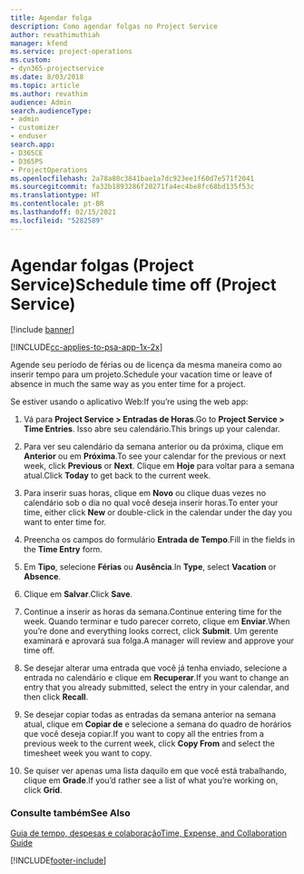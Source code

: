 ```yaml
---
title: Agendar folga
description: Como agendar folgas no Project Service
author: revathimuthiah
manager: kfend
ms.service: project-operations
ms.custom:
- dyn365-projectservice
ms.date: 8/03/2018
ms.topic: article
ms.author: revathim
audience: Admin
search.audienceType:
- admin
- customizer
- enduser
search.app:
- D365CE
- D365PS
- ProjectOperations
ms.openlocfilehash: 2a78a80c3841bae1a7dc923ee1f60d7e571f2041
ms.sourcegitcommit: fa32b1893286f20271fa4ec4be8fc68bd135f53c
ms.translationtype: HT
ms.contentlocale: pt-BR
ms.lasthandoff: 02/15/2021
ms.locfileid: "5282589"
---
```

# <a name="schedule-time-off-project-service"></a><span data-ttu-id="b3218-103">Agendar folgas (Project Service)</span><span class="sxs-lookup"><span data-stu-id="b3218-103">Schedule time off (Project Service)</span></span>

[!include [banner](../includes/psa-now-project-operations.md)]

[!INCLUDE[cc-applies-to-psa-app-1x-2x](../includes/cc-applies-to-psa-app-1x-2x.md)]

<span data-ttu-id="b3218-104">Agende seu período de férias ou de licença da mesma maneira como ao inserir tempo para um projeto.</span><span class="sxs-lookup"><span data-stu-id="b3218-104">Schedule your vacation time or leave of absence in much the same way as you enter time for a project.</span></span>  
  
 <span data-ttu-id="b3218-105">Se estiver usando o aplicativo Web:</span><span class="sxs-lookup"><span data-stu-id="b3218-105">If you’re using the web app:</span></span>  
  
1.  <span data-ttu-id="b3218-106">Vá para **Project Service > Entradas de Horas**.</span><span class="sxs-lookup"><span data-stu-id="b3218-106">Go to **Project Service > Time Entries**.</span></span> <span data-ttu-id="b3218-107">Isso abre seu calendário.</span><span class="sxs-lookup"><span data-stu-id="b3218-107">This brings up your calendar.</span></span>  
  
2.  <span data-ttu-id="b3218-108">Para ver seu calendário da semana anterior ou da próxima, clique em **Anterior** ou em **Próxima**.</span><span class="sxs-lookup"><span data-stu-id="b3218-108">To see your calendar for the previous or next week, click **Previous** or **Next**.</span></span> <span data-ttu-id="b3218-109">Clique em **Hoje** para voltar para a semana atual.</span><span class="sxs-lookup"><span data-stu-id="b3218-109">Click **Today** to get back to the current week.</span></span>  
  
3.  <span data-ttu-id="b3218-110">Para inserir suas horas, clique em **Novo** ou clique duas vezes no calendário sob o dia no qual você deseja inserir horas.</span><span class="sxs-lookup"><span data-stu-id="b3218-110">To enter your time, either click **New** or double-click in the calendar under the day you want to enter time for.</span></span>  
  
4.  <span data-ttu-id="b3218-111">Preencha os campos do formulário **Entrada de Tempo**.</span><span class="sxs-lookup"><span data-stu-id="b3218-111">Fill in the fields in the **Time Entry** form.</span></span>  
  
5.  <span data-ttu-id="b3218-112">Em **Tipo**, selecione **Férias** ou **Ausência**.</span><span class="sxs-lookup"><span data-stu-id="b3218-112">In **Type**, select **Vacation** or **Absence**.</span></span>  
  
6.  <span data-ttu-id="b3218-113">Clique em **Salvar**.</span><span class="sxs-lookup"><span data-stu-id="b3218-113">Click **Save**.</span></span>  
  
7.  <span data-ttu-id="b3218-114">Continue a inserir as horas da semana.</span><span class="sxs-lookup"><span data-stu-id="b3218-114">Continue entering time for the week.</span></span> <span data-ttu-id="b3218-115">Quando terminar e tudo parecer correto, clique em **Enviar**.</span><span class="sxs-lookup"><span data-stu-id="b3218-115">When you’re done and everything looks correct, click **Submit**.</span></span> <span data-ttu-id="b3218-116">Um gerente examinará e aprovará sua folga.</span><span class="sxs-lookup"><span data-stu-id="b3218-116">A manager will review and approve your time off.</span></span>  
  
8.  <span data-ttu-id="b3218-117">Se desejar alterar uma entrada que você já tenha enviado, selecione a entrada no calendário e clique em **Recuperar**.</span><span class="sxs-lookup"><span data-stu-id="b3218-117">If you want to change an entry that you already submitted, select the entry in your calendar, and then click **Recall**.</span></span>  
  
9. <span data-ttu-id="b3218-118">Se desejar copiar todas as entradas da semana anterior na semana atual, clique em **Copiar de** e selecione a semana do quadro de horários que você deseja copiar.</span><span class="sxs-lookup"><span data-stu-id="b3218-118">If you want to copy all the entries from a previous week to the current week, click **Copy From** and select the timesheet week you want to copy.</span></span>  
  
10. <span data-ttu-id="b3218-119">Se quiser ver apenas uma lista daquilo em que você está trabalhando, clique em **Grade**.</span><span class="sxs-lookup"><span data-stu-id="b3218-119">If you’d rather see a list of what you’re working on, click **Grid**.</span></span>  
  
### <a name="see-also"></a><span data-ttu-id="b3218-120">Consulte também</span><span class="sxs-lookup"><span data-stu-id="b3218-120">See Also</span></span>  
 [<span data-ttu-id="b3218-121">Guia de tempo, despesas e colaboração</span><span class="sxs-lookup"><span data-stu-id="b3218-121">Time, Expense, and Collaboration Guide</span></span>](../psa/time-expense-collaboration-guide.md)


[!INCLUDE[footer-include](../includes/footer-banner.md)]